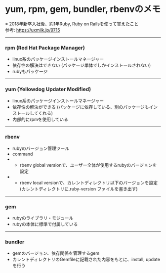 # yum, rpm, gem, bundler, rbenvのメモ
※ 2018年新卒入社後、約1年Ruby, Ruby on Railsを使って覚えたこと  
参考: https://uxmilk.jp/9715  

***

### rpm (Red Hat Package Manager)
* linux系のパッケージインストールマネージャー
* 依存性の解決はできない (パッケージ単体でしかインストールされない)  
* rubyもパッケージ

***

### yum (Yellowdog Updater Modified)
* linux系のパッケージインストールマネージャー
* 依存性の解決ができる (パッケージに依存している、別のパッケージもインストールしてくれる)  
* 内部的にrpmを使用している

***

### rbenv
* rubyのバージョン管理ツール
* command
* * rbenv global versionで、ユーザー全体が使用するrubyのバージョンを設定
* * rbenv local versionで、カレントディレクトリ以下のバージョンを設定 (カレントディレクトリに.ruby-version ファイルを書き出す)

***

### gem
* rubyのライブラリ・モジュール
* rubyの本体に標準で付属している

***

### bundler
* gemのバージョン、依存関係を管理するgem
* カレントディレクトリのGemfileに記載された内容をもとに、install, updateを行う
